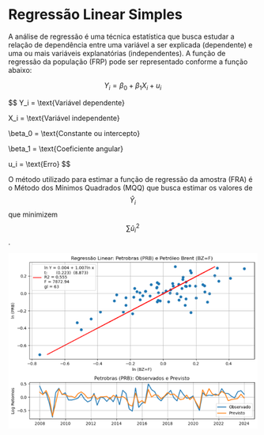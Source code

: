 # Regressão Linear Simples

A análise de regressão é uma técnica estatística que busca estudar a relação de dependência entre uma variável a ser explicada (dependente) e uma ou mais variáveis explanatórias (independentes). A função de regressão da população (FRP) pode ser representado conforme a função abaixo: 

$$
Y_i = \beta_0 + \beta_1 X_i + u_i
$$

$$
Y_i = \text{Variável dependente}

X_i = \text{Variável independente}

\beta_0 = \text{Constante ou intercepto}

\beta_1 = \text{Coeficiente angular}

u_i = \text{Erro}
$$

O método utilizado para estimar a função de regressão da amostra (FRA) é o Método dos Mínimos Quadrados (MQQ) que busca estimar os valores de $$\hat{Y}_i$$ que minimizem $$\sum_{} \hat{u}_i^2$$. 

![Modelo de Regressao](https://github.com/emanuelprd/Regressao-Linear/blob/main/Modelo_Regressao)
